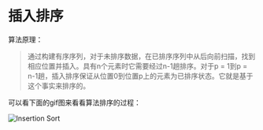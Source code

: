 # 插入排序

算法原理：

> 通过构建有序序列，对于未排序数据，在已排序序列中从后向前扫描，找到相应位置并插入。具有n个元素时它需要经过n-1趟排序。对于p = 1到p = n-1趟，插入排序保证从位置0到位置p上的元素为已排序状态。它就是基于这个事实来排序的。

可以看下面的gif图来看看算法排序的过程：

 ![Insertion Sort](http://upload.wikimedia.org/wikipedia/commons/thumb/0/0f/Insertion-sort-example-300px.gif/220px-Insertion-sort-example-300px.gif)

